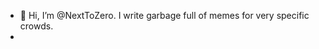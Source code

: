- 👋 Hi, I’m @NextToZero. I write garbage full of memes for very specific crowds. 
- 

<!---
NextToZero/NextToZero is a ✨ special ✨ repository because its `README.md` (this file) appears on your GitHub profile.
You can click the Preview link to take a look at your changes.
--->
